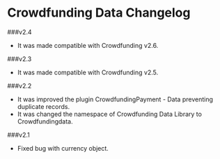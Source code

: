 Crowdfunding Data Changelog
===============================

###v2.4
* It was made compatible with Crowdfunding v2.6.

###v2.3
* It was made compatible with Crowdfunding v2.5.

###v2.2
* It was improved the plugin CrowdfundingPayment - Data preventing duplicate records.
* It was changed the namespace of Crowdfunding Data Library to Crowdfundingdata.

###v2.1
* Fixed bug with currency object.
